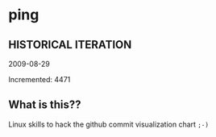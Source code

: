 # ping

## HISTORICAL ITERATION
2009-08-29

Incremented: 4471

## What is this?? 
Linux skills to hack the github commit visualization chart `;-)`
